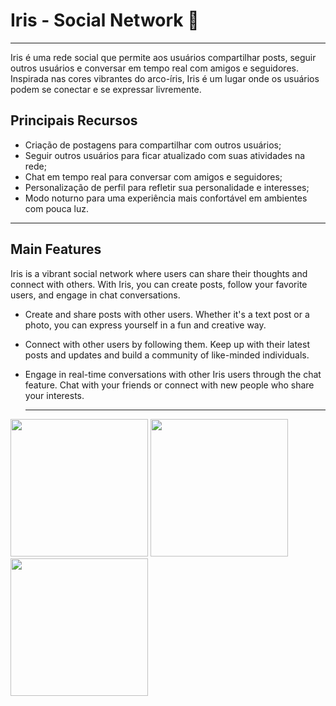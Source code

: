 # Iris - Social Network :rainbow:

---



Iris é uma rede social que permite aos usuários compartilhar posts, seguir outros usuários e
conversar em tempo real com amigos e seguidores. Inspirada nas cores vibrantes do arco-íris, Iris
é um lugar onde os usuários podem se conectar e se expressar livremente.

## Principais Recursos

- Criação de postagens para compartilhar com outros usuários;
- Seguir outros usuários para ficar atualizado com suas atividades na rede;
- Chat em tempo real para conversar com amigos e seguidores;
- Personalização de perfil para refletir sua personalidade e interesses;
- Modo noturno para uma experiência mais confortável em ambientes com pouca luz.

---



## Main Features

Iris is a vibrant social network where users can share their thoughts and connect with others. With
Iris, you can create posts, follow your favorite users, and engage in chat conversations.

- Create and share posts with other users. Whether it's a text post or a photo, you can
  express yourself in a fun and creative way.
- Connect with other users by following them. Keep up with their latest posts and updates and build
  a community of like-minded individuals.
- Engage in real-time conversations with other Iris users through the chat feature. Chat with your
  friends or connect with new people who share your interests.

  ---


<img src="https://github.com/VitorCezila/iris-android/assets/70729616/923f11ff-3be8-453d-b8f5-fe0c012d18ad" width="220">
<img src="https://github.com/VitorCezila/iris-android/assets/70729616/f5eadcb8-2b1b-4d04-946e-44b43ff076d5" width="220">
<img src="https://github.com/VitorCezila/iris-android/assets/70729616/84f31ddd-8761-4c5e-af7a-d9199f4b96ef" width="220">

